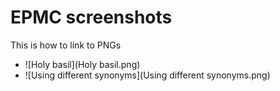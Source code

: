 # EPMC screenshots

This is how to link to PNGs

* ![Holy basil](Holy basil.png)
* ![Using different synonyms](Using different synonyms.png)



